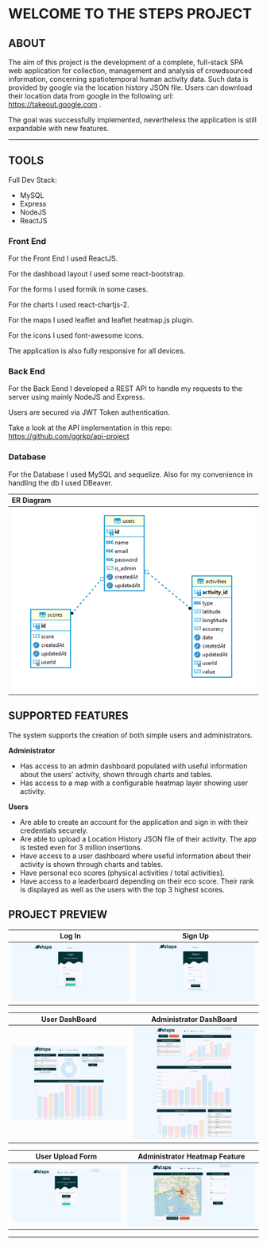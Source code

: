 # WELCOME TO THE STEPS PROJECT

## ABOUT

The aim of this project is the development of a complete, full-stack SPA web application for collection, management and
analysis of crowdsourced information, concerning spatiotemporal human activity data. Such data is provided by google via the location history JSON file. Users can download their location data from google in the following url: https://takeout.google.com . 

The goal was successfully implemented, nevertheless the application is still expandable with new features.

<hr>

## TOOLS
Full Dev Stack: 
- MySQL 
- Express 
- NodeJS 
- ReactJS
### Front End
For the Front End I used ReactJS. 

For the dashboad layout I used some react-bootstrap.

For the forms I used formik in some cases.

For the charts I used react-chartjs-2.

For the maps I used leaflet and leaflet heatmap.js plugin.

For the icons I used font-awesome icons.


The application is also fully responsive for all devices.
### Back End
For the Back Eend I developed a REST API to handle my requests to the server using mainly NodeJS and Express. 

Users are secured via JWT Token authentication.

Take a look at the API implementation in this repo: https://github.com/ggrkp/api-project

### Database
For the Database I used MySQL and sequelize. Also for my convenience in handling the db I used DBeaver. 

|ER Diagram          
| :--------------------------
| ![](./img/er.png) 

## SUPPORTED FEATURES
  The system supports the creation of both simple users and administrators. 

  **Administrator**
  - Has access to an admin dashboard populated with useful information about the users' activity, shown through charts and tables.
  - Has access to a map with a configurable heatmap layer showing user activity.

  
  **Users**
  - Are able to create an account for the application and sign in with their credentials securely.
  - Are able to upload a Location History JSON file of their activity. The app is tested even for 3 million insertions.
  - Have access to a user dashboard where useful information about their activity is shown through charts and tables.
  - Have personal eco scores (physical activities / total activities). 
  - Have access to a leaderboard depending on their eco score. Their rank is displayed as well as the users with the top 3 highest scores.
 
## PROJECT PREVIEW

|Log In            |                 Sign Up                  |
| :--------------------------: | :--------------------------------------: |
| ![](./img/login.png) | ![](./img/signup.png) |

  |     User DashBoard     |  Administrator DashBoard   |
  | :--------------------: | :------------------------: |
  | ![](./img/user-dash.png) | ![](./img/admin-dash.png) |

|       User Upload Form       |      Administrator Heatmap Feature       |
| :--------------------------: | :--------------------------------------: |
| ![](./img/upload.png) | ![](./img/heatmap.png) |

<hr>